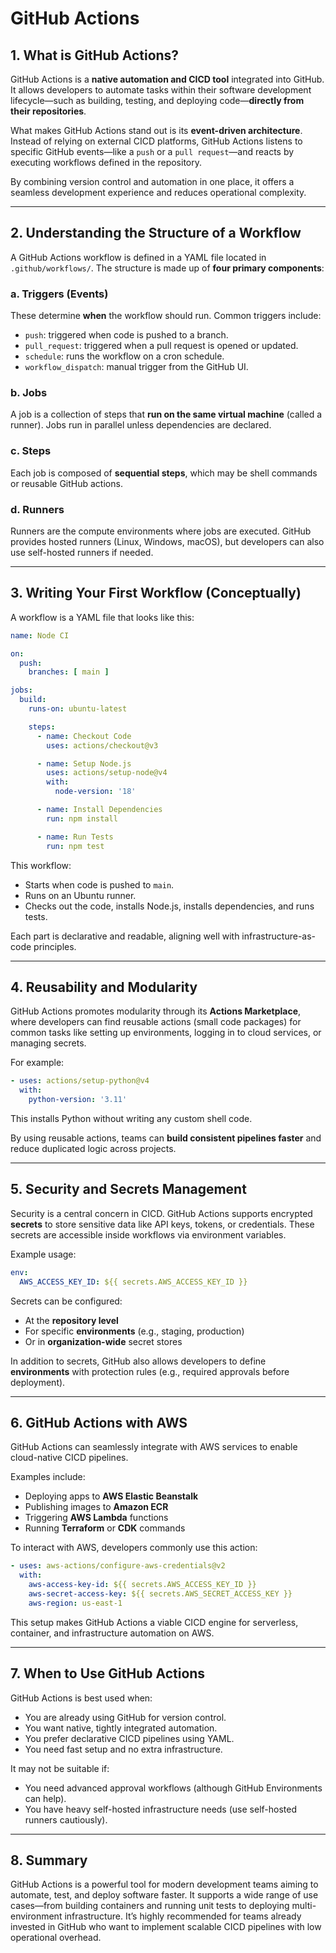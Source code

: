 # **GitHub Actions**

## **1. What is GitHub Actions?**

GitHub Actions is a **native automation and CICD tool** integrated into GitHub. It allows developers to automate tasks within their software development lifecycle—such as building, testing, and deploying code—**directly from their repositories**.

What makes GitHub Actions stand out is its **event-driven architecture**. Instead of relying on external CICD platforms, GitHub Actions listens to specific GitHub events—like a `push` or a `pull request`—and reacts by executing workflows defined in the repository.

By combining version control and automation in one place, it offers a seamless development experience and reduces operational complexity.

---

## **2. Understanding the Structure of a Workflow**

A GitHub Actions workflow is defined in a YAML file located in `.github/workflows/`. The structure is made up of **four primary components**:

### a. Triggers (Events)
These determine **when** the workflow should run. Common triggers include:
- `push`: triggered when code is pushed to a branch.
- `pull_request`: triggered when a pull request is opened or updated.
- `schedule`: runs the workflow on a cron schedule.
- `workflow_dispatch`: manual trigger from the GitHub UI.

### b. Jobs
A job is a collection of steps that **run on the same virtual machine** (called a runner). Jobs run in parallel unless dependencies are declared.

### c. Steps
Each job is composed of **sequential steps**, which may be shell commands or reusable GitHub actions.

### d. Runners
Runners are the compute environments where jobs are executed. GitHub provides hosted runners (Linux, Windows, macOS), but developers can also use self-hosted runners if needed.

---

## **3. Writing Your First Workflow (Conceptually)**

A workflow is a YAML file that looks like this:

```yaml
name: Node CI

on:
  push:
    branches: [ main ]

jobs:
  build:
    runs-on: ubuntu-latest

    steps:
      - name: Checkout Code
        uses: actions/checkout@v3

      - name: Setup Node.js
        uses: actions/setup-node@v4
        with:
          node-version: '18'

      - name: Install Dependencies
        run: npm install

      - name: Run Tests
        run: npm test
```

This workflow:
- Starts when code is pushed to `main`.
- Runs on an Ubuntu runner.
- Checks out the code, installs Node.js, installs dependencies, and runs tests.

Each part is declarative and readable, aligning well with infrastructure-as-code principles.

---

## **4. Reusability and Modularity**

GitHub Actions promotes modularity through its **Actions Marketplace**, where developers can find reusable actions (small code packages) for common tasks like setting up environments, logging in to cloud services, or managing secrets.

For example:
```yaml
- uses: actions/setup-python@v4
  with:
    python-version: '3.11'
```

This installs Python without writing any custom shell code.

By using reusable actions, teams can **build consistent pipelines faster** and reduce duplicated logic across projects.

---

## **5. Security and Secrets Management**

Security is a central concern in CICD. GitHub Actions supports encrypted **secrets** to store sensitive data like API keys, tokens, or credentials. These secrets are accessible inside workflows via environment variables.

Example usage:
```yaml
env:
  AWS_ACCESS_KEY_ID: ${{ secrets.AWS_ACCESS_KEY_ID }}
```

Secrets can be configured:
- At the **repository level**
- For specific **environments** (e.g., staging, production)
- Or in **organization-wide** secret stores

In addition to secrets, GitHub also allows developers to define **environments** with protection rules (e.g., required approvals before deployment).

---

## **6. GitHub Actions with AWS**

GitHub Actions can seamlessly integrate with AWS services to enable cloud-native CICD pipelines.

Examples include:
- Deploying apps to **AWS Elastic Beanstalk**
- Publishing images to **Amazon ECR**
- Triggering **AWS Lambda** functions
- Running **Terraform** or **CDK** commands

To interact with AWS, developers commonly use this action:
```yaml
- uses: aws-actions/configure-aws-credentials@v2
  with:
    aws-access-key-id: ${{ secrets.AWS_ACCESS_KEY_ID }}
    aws-secret-access-key: ${{ secrets.AWS_SECRET_ACCESS_KEY }}
    aws-region: us-east-1
```

This setup makes GitHub Actions a viable CICD engine for serverless, container, and infrastructure automation on AWS.

---

## **7. When to Use GitHub Actions**

GitHub Actions is best used when:
- You are already using GitHub for version control.
- You want native, tightly integrated automation.
- You prefer declarative CICD pipelines using YAML.
- You need fast setup and no extra infrastructure.

It may not be suitable if:
- You need advanced approval workflows (although GitHub Environments can help).
- You have heavy self-hosted infrastructure needs (use self-hosted runners cautiously).

---

## **8. Summary**

GitHub Actions is a powerful tool for modern development teams aiming to automate, test, and deploy software faster. It supports a wide range of use cases—from building containers and running unit tests to deploying multi-environment infrastructure. It’s highly recommended for teams already invested in GitHub who want to implement scalable CICD pipelines with low operational overhead.